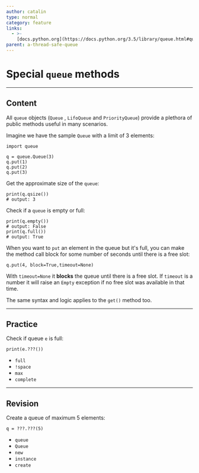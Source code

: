 ```yaml
---
author: catalin
type: normal
category: feature
links:
  - >-
    [docs.python.org](https://docs.python.org/3.5/library/queue.html#queue-objects){website}
parent: a-thread-safe-queue
---
```


# Special `queue` methods


---

## Content

All `queue` objects (`Queue` , `LifoQueue` and `PriorityQueue`) provide a plethora of public methods useful in many scenarios.

Imagine we have the sample `Queue` with a limit of 3 elements:

```plain-text
import queue

q = queue.Queue(3)
q.put(1)
q.put(2)
q.put(3)

```

Get the approximate size of the `queue`:

```plain-text
print(q.qsize())
# output: 3

```

Check if a `queue` is empty or full:

```plain-text
print(q.empty())
# output: False
print(q.full())
# output: True

```

When you want to `put`  an element in the queue but it's full, you can make the method call block for some number of seconds until there is a free slot:

```plain-text
q.put(4, block=True,timeout=None)

```

With `timeout=None` it **blocks** the queue until there is a free slot. If `timeout` is a number it will raise  an `Empty` exception if no free slot was available in that time.

The same syntax and logic applies to the `get()` method too.


---

## Practice

Check if queue `e` is full:

```plain-text
print(e.???())
```

- `full`
- `!space`
- `max`
- `complete`


---

## Revision

Create a queue of maximum 5 elements:

```plain-text
q = ???.???(5)
```

- `queue`
- `Queue`
- `new`
- `instance`
- `create`
 
